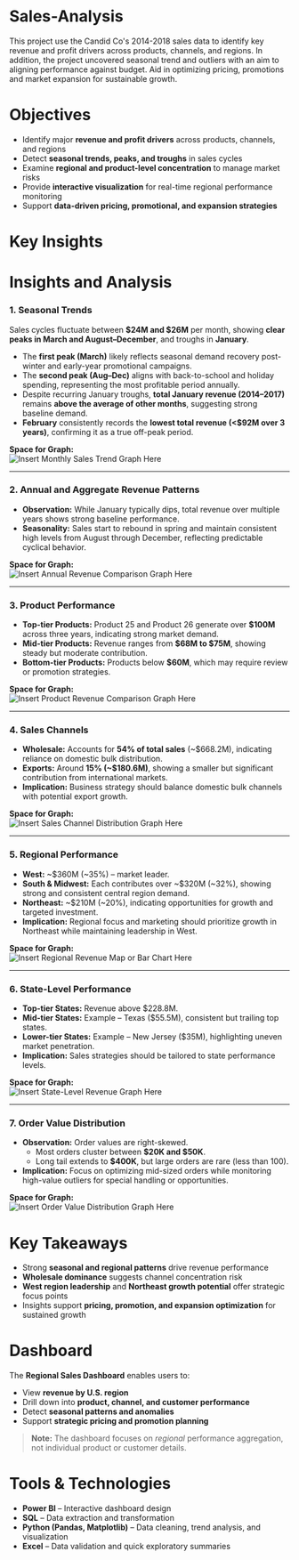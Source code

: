 # Sales-Analysis

This project use the Candid Co's 2014-2018 sales data to identify key revenue and profit drivers across products, channels, and regions. In addition, the project uncovered seasonal trend and outliers with an aim to aligning performance against budget. Aid in optimizing pricing, promotions and market expansion for sustainable growth.
 
# Objectives

- Identify major **revenue and profit drivers** across products, channels, and regions  
- Detect **seasonal trends, peaks, and troughs** in sales cycles  
- Examine **regional and product-level concentration** to manage market risks  
- Provide **interactive visualization** for real-time regional performance monitoring  
- Support **data-driven pricing, promotional, and expansion strategies**


# Key Insights

# Insights and Analysis

### 1. Seasonal Trends

Sales cycles fluctuate between **$24M and $26M** per month, showing **clear peaks in March and August–December**, and troughs in **January**.

- The **first peak (March)** likely reflects seasonal demand recovery post-winter and early-year promotional campaigns.  
- The **second peak (Aug–Dec)** aligns with back-to-school and holiday spending, representing the most profitable period annually.  
- Despite recurring January troughs, **total January revenue (2014–2017)** remains **above the average of other months**, suggesting strong baseline demand.  
- **February** consistently records the **lowest total revenue (<$92M over 3 years)**, confirming it as a true off-peak period.

**Space for Graph:**  
![Insert Monthly Sales Trend Graph Here](#)

---

### 2. Annual and Aggregate Revenue Patterns
- **Observation:** While January typically dips, total revenue over multiple years shows strong baseline performance.  
- **Seasonality:** Sales start to rebound in spring and maintain consistent high levels from August through December, reflecting predictable cyclical behavior.  

**Space for Graph:**  
![Insert Annual Revenue Comparison Graph Here](#)

---

### 3. Product Performance
- **Top-tier Products:** Product 25 and Product 26 generate over **$100M** across three years, indicating strong market demand.
- **Mid-tier Products:** Revenue ranges from **$68M to $75M**, showing steady but moderate contribution.
- **Bottom-tier Products:** Products below **$60M**, which may require review or promotion strategies.

**Space for Graph:**  
![Insert Product Revenue Comparison Graph Here](#)

---

### 4. Sales Channels
- **Wholesale:** Accounts for **54% of total sales** (~$668.2M), indicating reliance on domestic bulk distribution.
- **Exports:** Around **15% (~$180.6M)**, showing a smaller but significant contribution from international markets.
- **Implication:** Business strategy should balance domestic bulk channels with potential export growth.

**Space for Graph:**  
![Insert Sales Channel Distribution Graph Here](#)

---

### 5. Regional Performance
- **West:** ~$360M (~35%) – market leader.
- **South & Midwest:** Each contributes over ~$320M (~32%), showing strong and consistent central region demand.
- **Northeast:** ~$210M (~20%), indicating opportunities for growth and targeted investment.
- **Implication:** Regional focus and marketing should prioritize growth in Northeast while maintaining leadership in West.

**Space for Graph:**  
![Insert Regional Revenue Map or Bar Chart Here](#)

---

### 6. State-Level Performance
- **Top-tier States:** Revenue above $228.8M.
- **Mid-tier States:** Example – Texas ($55.5M), consistent but trailing top states.
- **Lower-tier States:** Example – New Jersey ($35M), highlighting uneven market penetration.
- **Implication:** Sales strategies should be tailored to state performance levels.

**Space for Graph:**  
![Insert State-Level Revenue Graph Here](#)

---

### 7. Order Value Distribution
- **Observation:** Order values are right-skewed.
  - Most orders cluster between **$20K and $50K**.
  - Long tail extends to **$400K**, but large orders are rare (less than 100).
- **Implication:** Focus on optimizing mid-sized orders while monitoring high-value outliers for special handling or opportunities.

**Space for Graph:**  
![Insert Order Value Distribution Graph Here](#)


# Key Takeaways

- Strong **seasonal and regional patterns** drive revenue performance  
- **Wholesale dominance** suggests channel concentration risk  
- **West region leadership** and **Northeast growth potential** offer strategic focus points  
- Insights support **pricing, promotion, and expansion optimization** for sustained growth

# Dashboard

The **Regional Sales Dashboard** enables users to:

- View **revenue by U.S. region**  
- Drill down into **product, channel, and customer performance**  
- Detect **seasonal patterns and anomalies**  
- Support **strategic pricing and promotion planning**

> **Note:** The dashboard focuses on *regional* performance aggregation, not individual product or customer details.


# Tools & Technologies

- **Power BI** – Interactive dashboard design  
- **SQL** – Data extraction and transformation  
- **Python (Pandas, Matplotlib)** – Data cleaning, trend analysis, and visualization  
- **Excel** – Data validation and quick exploratory summaries  
